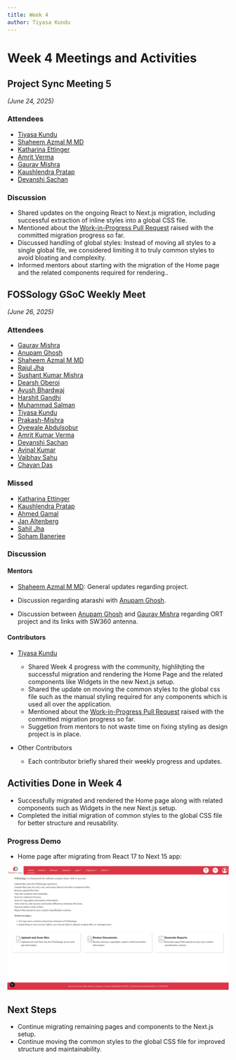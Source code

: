 ```yaml
---
title: Week 4
author: Tiyasa Kundu
---
```

<!--
SPDX-License-Identifier: CC-BY-SA-4.0

SPDX-FileCopyrightText: 2025 Tiyasa Kundu <tiyasakundu20@gmail.com>
-->

# Week 4 Meetings and Activities

## Project Sync Meeting 5

*(June 24, 2025)*

### Attendees 

- [Tiyasa Kundu](https://github.com/tiyasakundu)
- [Shaheem Azmal M MD](https://github.com/shaheemazmalmmd)
- [Katharina Ettinger](https://github.com/EttingerK)
- [Amrit Verma](https://github.com/amritkv)
- [Gaurav Mishra](https://github.com/gmishx)
- [Kaushlendra Pratap](https://github.com/Kaushl2208)
- [Devanshi Sachan](https://github.com/devxnshi)

### Discussion

- Shared updates on the ongoing React to Next.js migration, including successful extraction of inline styles into a global CSS file.
- Mentioned about the [Work-in-Progress Pull Request](https://github.com/fossology/FOSSologyUI/pull/315) raised with the committed migration progress so far.
- Discussed handling of global styles:
Instead of moving all styles to a single global file, we considered limiting it to truly common styles to avoid bloating and complexity.
- Informed mentors about starting with the migration of the Home page and the related components required for rendering..

## FOSSology GSoC Weekly Meet

*(June 26, 2025)*

### Attendees

- [Gaurav Mishra](https://github.com/GMishx)
- [Anupam Ghosh](https://github.com/ag4ums)
- [Shaheem Azmal M MD](https://github.com/shaheemazmalmmd)
- [Rajul Jha](https://github.com/rajuljha)
- [Sushant Kumar Mishra](https://github.com/its-sushant)
- [Dearsh Oberoi](https://github.com/deo002)
- [Ayush Bhardwaj](https://github.com/hastagAB)
- [Harshit Gandhi](https://github.com/harshitg927)
- [Muhammad Salman](https://github.com/SalmanDeveloperz)
- [Tiyasa Kundu](https://github.com/tiyasakundu)
- [Prakash-Mishra](https://github.com/Prakash-Mishra-9ghz)
- [Oyewale Abdulsobur](https://github.com/smilingprogrammer)
- [Amrit Kumar Verma](https://github.com/amritkv)
- [Devanshi Sachan](https://github.com/devxnshi)
- [Avinal Kumar](https://github.com/avinal)
- [Vaibhav Sahu](https://github.com/Vaibhavsahu2810)
- [Chayan Das](https://github.com/ChayanDass)

### Missed

- [Katharina Ettinger](https://github.com/EttingerK)
- [Kaushlendra Pratap](https://github.com/Kaushl2208)
- [Ahmed Gamal](https://github.com/Ahmed-Gamal24)
- [Jan Altenberg](https://github.com/JanAltenberg)
- [Sahil Jha](https://github.com/sjha2048)
- [Soham Banerjee](https://github.com/soham4abc)

### Discussion

#### Mentors

- [Shaheem Azmal M MD](https://github.com/shaheemazmalmmd): General updates regarding project.

- Discussion regarding atarashi with [Anupam Ghosh](https://github.com/ag4ums).

- Discussion between [Anupam Ghosh](https://github.com/ag4ums) and [Gaurav Mishra](https://github.com/GMishx) regarding ORT project and its links with SW360 antenna.

#### Contributors

- [Tiyasa Kundu](https://github.com/tiyasakundu)
    - Shared Week 4 progress with the community, highlihjting the successful migration and rendering the Home Page and the related components like Widgets in the new Next.js setup.
    - Shared the update on moving the common styles to the global css file such as the manual styling required for any components which is used all over the application.
    - Mentioned about the [Work-in-Progress Pull Request](https://github.com/fossology/FOSSologyUI/pull/315) raised with the committed migration progress so far.
    - Suggetion from mentors to not waste time on fixing styling as design project is in place.

- Other Contributors
  - Each contributor briefly shared their weekly progress and updates.

## Activities Done in Week 4

- Successfully migrated and rendered the Home page along with related components such as Widgets in the new Next.js setup.
- Completed the initial migration of common styles to the global CSS file for better structure and reusability.

### Progress Demo

- Home page after migrating from React 17 to Next 15 app:

![alt text](homepage.png)

## Next Steps

- Continue migrating remaining pages and components to the Next.js setup.
- Continue moving the common styles to the global CSS file for improved structure and maintainability.
